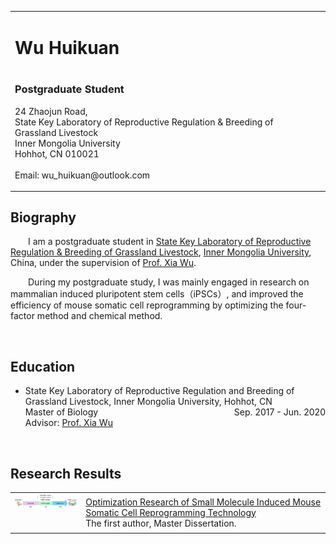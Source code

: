 <table>
    <tbody>
           <td width="670">
               <div id="toptitle">
                   <h1>Wu Huikuan</h1><h1>
                 </h1></div>
                 <h3>Postgraduate Student</h3>
                 <p>
                     24 Zhaojun Road,<br>
                     State Key Laboratory of Reproductive Regulation & Breeding of Grassland Livestock <br>
                     Inner Mongolia University <br>
                     Hohhot, CN 010021<br>
                     <br>
                     Email: wu_huikuan@outlook.com
                 </p>
           </td>
           <td>
               <img src="./wuhuikuan.jpg" border="0" width="240"><br>
           </td>
       </tr><tr>
    </tr></tbody>
</table>

<h2>Biography</h2>
<p style="text-indent:2em">
    I am a postgraduate student in <a href="https://sklab.imu.edu.cn/index.htm">State Key Laboratory of Reproductive Regulation & Breeding of Grassland Livestock</a>, <a href="https://www.imu.edu.cn/index.htm">Inner Mongolia University</a>, China, under the supervision of <a href="https://pharmacy.ecust.edu.cn/2019/1023/c11493a99473/page.htm">Prof. Xia Wu</a>.
</p>
<p style="text-indent:2em">During my postgraduate study, I was mainly engaged in research on mammalian induced pluripotent stem cells（iPSCs）, and improved the efficiency of mouse somatic cell reprogramming by optimizing the four-factor method and chemical method. </p>

   <br>
   
   
</ul>
<h2>Education</h2>
<ul>
    <li>
        <div style="float:left; text-align:left">State Key Laboratory of Reproductive Regulation and Breeding of Grassland Livestock, Inner Mongolia University, Hohhot, CN</div> <div style="float:right; text-align:right">Sep. 2017 - Jun. 2020</div><br>Master of Biology<br>
        Advisor: <a href="https://pharmacy.ecust.edu.cn/2019/1023/c11493a99473/page.htm">Prof. Xia Wu</a><br>
    </li>
</ul>
       <br>
       <h2 id="publication">Research Results</h2>
       <table border="0" cellspacing="10" cellpadding="2">
               <tr>
                   <td valign="middle">
                           <center>
                                   <a href="./paper_1.md"><img src="./2333-1.jpg" alt="Link" width="200px" /></a>
                       </center>
               <br>
               <br>
                   </td>
                   <td valign="middle">
                           <a href="./paper_1.md">Optimization Research of Small Molecule Induced Mouse Somatic Cell Reprogramming Technology<br /></a> The first author, Master Dissertation.<br />
                   </td>
    </tr>
